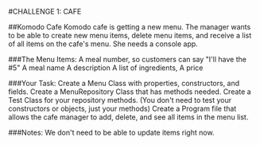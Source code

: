 #CHALLENGE 1: CAFE

##Komodo Cafe
Komodo cafe is getting a new menu. The manager wants to be able to create new menu items, delete menu items, and receive a list of all items on the cafe's menu. She needs a console app.

###The Menu Items:
A meal number, so customers can say "I'll have the #5"
A meal name
A description
A list of ingredients,
A price
 

###Your Task:
Create a Menu Class with properties, constructors, and fields.
Create a MenuRepository Class that has methods needed.
Create a Test Class for your repository methods. (You don't need to test your constructors or objects, just your methods)
Create a Program file that allows the cafe manager to add, delete, and see all items in the menu list.
 

###Notes:
We don't need to be able to update items right now.

 